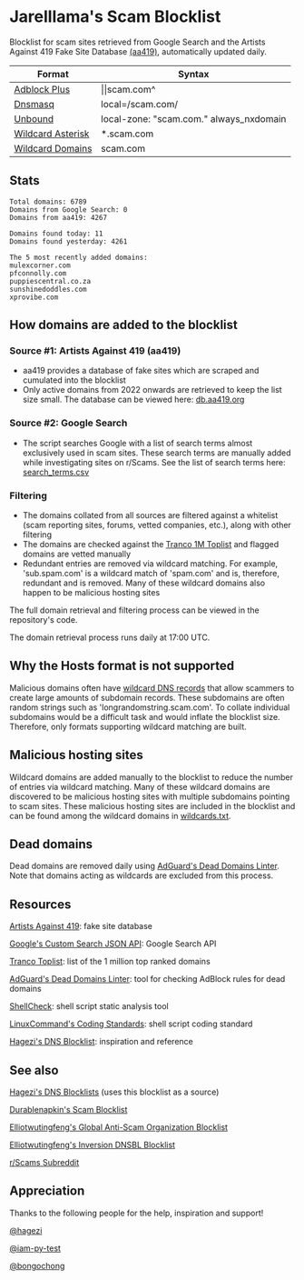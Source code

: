 # Jarelllama's Scam Blocklist

Blocklist for scam sites retrieved from Google Search and the Artists Against 419 Fake Site Database [(aa419)](https://db.aa419.org/fakebankslist.php), automatically updated daily.

| Format | Syntax |
| --- | --- |
| [Adblock Plus](https://raw.githubusercontent.com/jarelllama/Scam-Blocklist/main/lists/adblock/scams.txt) | \|\|scam.com^ |
| [Dnsmasq](https://raw.githubusercontent.com/jarelllama/Scam-Blocklist/main/lists/dnsmasq/scams.txt) | local=/scam.com/ |
| [Unbound](https://raw.githubusercontent.com/jarelllama/Scam-Blocklist/main/lists/unbound/scams.txt) | local-zone: "scam.com." always_nxdomain |
| [Wildcard Asterisk](https://raw.githubusercontent.com/jarelllama/Scam-Blocklist/main/lists/wildcard_asterisk/scams.txt) | \*.scam.com |
| [Wildcard Domains](https://raw.githubusercontent.com/jarelllama/Scam-Blocklist/main/lists/wildcard_domains/scams.txt) | scam.com |

## Stats

```
Total domains: 6789
Domains from Google Search: 0
Domains from aa419: 4267

Domains found today: 11
Domains found yesterday: 4261

The 5 most recently added domains:
mulexcorner.com
pfconnolly.com
puppiescentral.co.za
sunshinedoddles.com
xprovibe.com
```

## How domains are added to the blocklist

### Source #1: Artists Against 419 (aa419)
- aa419 provides a database of fake sites which are scraped and cumulated into the blocklist
- Only active domains from 2022 onwards are retrieved to keep the list size small. The database can be viewed here: [db.aa419.org](https://db.aa419.org/fakebankslist.php)

### Source #2: Google Search
- The script searches Google with a list of search terms almost exclusively used in scam sites. These search terms are manually added while investigating sites on r/Scams. See the list of search terms here: [search_terms.csv](https://github.com/jarelllama/Scam-Blocklist/blob/main/config/search_terms.csv)

### Filtering
- The domains collated from all sources are filtered against a whitelist (scam reporting sites, forums, vetted companies, etc.), along with other filtering
- The domains are checked against the [Tranco 1M Toplist](https://tranco-list.eu/) and flagged domains are vetted manually
- Redundant entries are removed via wildcard matching. For example, 'sub.spam.com' is a wildcard match of 'spam.com' and is, therefore, redundant and is removed. Many of these wildcard domains also happen to be malicious hosting sites

The full domain retrieval and filtering process can be viewed in the repository's code.

The domain retrieval process runs daily at 17:00 UTC.

## Why the Hosts format is not supported

Malicious domains often have [wildcard DNS records](https://developers.cloudflare.com/dns/manage-dns-records/reference/wildcard-dns-records/) that allow scammers to create large amounts of subdomain records. These subdomains are often random strings such as 'longrandomstring.scam.com'. To collate individual subdomains would be a difficult task and would inflate the blocklist size. Therefore, only formats supporting wildcard matching are built.

## Malicious hosting sites

Wildcard domains are added manually to the blocklist to reduce the number of entries via wildcard matching. Many of these wildcard domains are discovered to be malicious hosting sites with multiple subdomains pointing to scam sites. These malicious hosting sites are included in the blocklist and can be found among the wildcard domains in [wildcards.txt](https://github.com/jarelllama/Scam-Blocklist/blob/main/data/wildcards.txt).

## Dead domains

Dead domains are removed daily using [AdGuard's Dead Domains Linter](https://github.com/AdguardTeam/DeadDomainsLinter). Note that domains acting as wildcards are excluded from this process.

## Resources

[Artists Against 419](https://db.aa419.org/fakebankslist.php): fake site database

[Google's Custom Search JSON API](https://developers.google.com/custom-search/v1/introduction): Google Search API

[Tranco Toplist](https://tranco-list.eu/): list of the 1 million top ranked domains

[AdGuard's Dead Domains Linter](https://github.com/AdguardTeam/DeadDomainsLinter): tool for checking AdBlock rules for dead domains

[ShellCheck](https://github.com/koalaman/shellcheck): shell script static analysis tool

[LinuxCommand's Coding Standards](https://linuxcommand.org/lc3_adv_standards.php): shell script coding standard

[Hagezi's DNS Blocklist](https://github.com/hagezi/dns-blocklists): inspiration and reference

## See also

[Hagezi's DNS Blocklists](https://github.com/hagezi/dns-blocklists) (uses this blocklist as a source)

[Durablenapkin's Scam Blocklist](https://github.com/durablenapkin/scamblocklist)

[Elliotwutingfeng's Global Anti-Scam Organization Blocklist](https://github.com/elliotwutingfeng/GlobalAntiScamOrg-blocklist)

[Elliotwutingfeng's Inversion DNSBL Blocklist](https://github.com/elliotwutingfeng/Inversion-DNSBL-Blocklists)

[r/Scams Subreddit](https://www.reddit.com/r/Scams)

## Appreciation

Thanks to the following people for the help, inspiration and support!

[@hagezi](https://github.com/hagezi)

[@iam-py-test](https://github.com/iam-py-test)

[@bongochong](https://github.com/bongochong)
